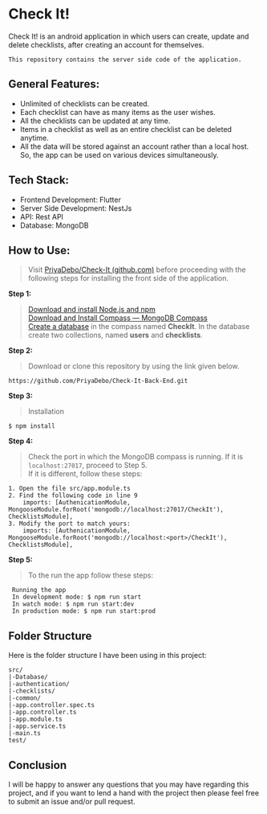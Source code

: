 # Check It!

Check It! is an android application in which users can create, update and delete checklists, after creating an account for themselves.

```
This repository contains the server side code of the application.
```

## General Features:

-   Unlimited of checklists can be created.
-   Each checklist can have as many items as the user wishes.
-   All the checklists can be updated at any time.
-   Items in a checklist as well as an entire checklist can be deleted anytime.
-   All the data will be stored against an account rather than a local host. So, the app can be used on various devices simultaneously.

## Tech Stack:

-   Frontend Development: Flutter
-   Server Side Development: NestJs
-   API: Rest API
-   Database: MongoDB

## How to Use:

> Visit  [PriyaDebo/Check-It (github.com)](https://github.com/PriyaDebo/Check-It)  before proceeding with the following steps for installing the front side of the application.

**Step 1:**
>[Download and install Node.js and npm](https://docs.npmjs.com/downloading-and-installing-node-js-and-npm)<br>[Download and Install Compass — MongoDB Compass](https://docs.mongodb.com/compass/current/install/)<br>[Create a database](https://docs.mongodb.com/compass/current/databases/#create-a-database) in the compass named **CheckIt**. In the database create two collections, named **users** and **checklists**.


**Step 2:**

> Download or clone this repository by using the link given below.

```
https://github.com/PriyaDebo/Check-It-Back-End.git
```

**Step 3:**

> Installation

```
$ npm install
```

**Step 4:**
>Check the port in which the MongoDB compass is running. If it is `localhost:27017`, proceed to Step 5.<br>If it is different, follow these steps:
```
1. Open the file src/app.module.ts
2. Find the following code in line 9
	imports: [AuthenicationModule,  MongooseModule.forRoot('mongodb://localhost:27017/CheckIt'),  ChecklistsModule],
3. Modify the port to match yours:
	imports: [AuthenicationModule,  MongooseModule.forRoot('mongodb://localhost:<port>/CheckIt'),  ChecklistsModule],
```

**Step 5:**

> To the run the app follow these steps:
```
 Running the app
 In development mode: $ npm run start
 In watch mode: $ npm run start:dev
 In production mode: $ npm run start:prod
```

## Folder Structure

Here is the folder structure I have been using in this project:

```
src/
|-Database/
|-authentication/
|-checklists/
|-common/
|-app.controller.spec.ts
|-app.controller.ts
|-app.module.ts
|-app.service.ts
|-main.ts
test/
```

## Conclusion

I will be happy to answer any questions that you may have regarding this project, and if you want to lend a hand with the project then please feel free to submit an issue and/or pull request.
